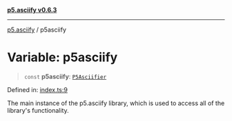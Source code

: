 [**p5.asciify v0.6.3**](../README.md)

***

[p5.asciify](../globals.md) / p5asciify

# Variable: p5asciify

> `const` **p5asciify**: [`P5Asciifier`](../classes/P5Asciifier.md)

Defined in: [index.ts:9](https://github.com/humanbydefinition/p5-asciify/blob/39d9fee9f763a951fac34341285367eb4f497799/src/lib/index.ts#L9)

The main instance of the p5.asciify library, which is used to access all of the library's functionality.
